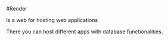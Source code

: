 #Render 

Is a web for hosting web applications

There you can host different apps with database functionalities.